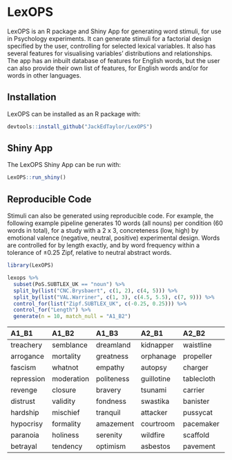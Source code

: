 
<!-- README.md is generated from README.Rmd. Please edit that file -->

# LexOPS

<!-- badges: start -->

<!-- badges: end -->

LexOPS is an R package and Shiny App for generating word stimuli, for
use in Psychology experiments. It can generate stimuli for a factorial
design specified by the user, controlling for selected lexical
variables. It also has several features for visualising variables’
distributions and relationships. The app has an inbuilt database of
features for English words, but the user can also provide their own list
of features, for English words and/or for words in other languages.

## Installation

LexOPS can be installed as an R package with:

``` r
devtools::install_github("JackEdTaylor/LexOPS")
```

## Shiny App

The LexOPS Shiny App can be run with:

``` r
LexOPS::run_shiny()
```

## Reproducible Code

Stimuli can also be generated using reproducible code. For example, the
following example pipeline generates 10 words (all nouns) per condition
(60 words in total), for a study with a 2 x 3, concreteness (low, high)
by emotional valence (negative, neutral, positive) experimental design.
Words are controlled for by length exactly, and by word frequency within
a tolerance of ±0.25 Zipf, relative to neutral abstract words.

``` r
library(LexOPS)

lexops %>%
  subset(PoS.SUBTLEX_UK == "noun") %>%
  split_by(list("CNC.Brysbaert", c(1, 2), c(4, 5))) %>%
  split_by(list("VAL.Warriner", c(1, 3), c(4.5, 5.5), c(7, 9))) %>%
  control_for(list("Zipf.SUBTLEX_UK", c(-0.25, 0.25))) %>%
  control_for("Length") %>%
  generate(n = 10, match_null = "A1_B2")
```

| A1\_B1     | A1\_B2     | A1\_B3     | A2\_B1     | A2\_B2     | A2\_B3     | match\_null |
| :--------- | :--------- | :--------- | :--------- | :--------- | :--------- | :---------- |
| treachery  | semblance  | dreamland  | kidnapper  | waistline  | lifesaver  | A1\_B2      |
| arrogance  | mortality  | greatness  | orphanage  | propeller  | waterfall  | A1\_B2      |
| fascism    | whatnot    | empathy    | autopsy    | charger    | nightie    | A1\_B2      |
| repression | moderation | politeness | guillotine | tablecloth | waterfront | A1\_B2      |
| revenge    | closure    | bravery    | tsunami    | carrier    | blanket    | A1\_B2      |
| distrust   | validity   | fondness   | swastika   | banister   | erection   | A1\_B2      |
| hardship   | mischief   | tranquil   | attacker   | pussycat   | handmade   | A1\_B2      |
| hypocrisy  | formality  | amazement  | courtroom  | pacemaker  | starlight  | A1\_B2      |
| paranoia   | holiness   | serenity   | wildfire   | scaffold   | macaroni   | A1\_B2      |
| betrayal   | tendency   | optimism   | asbestos   | pavement   | laughter   | A1\_B2      |
